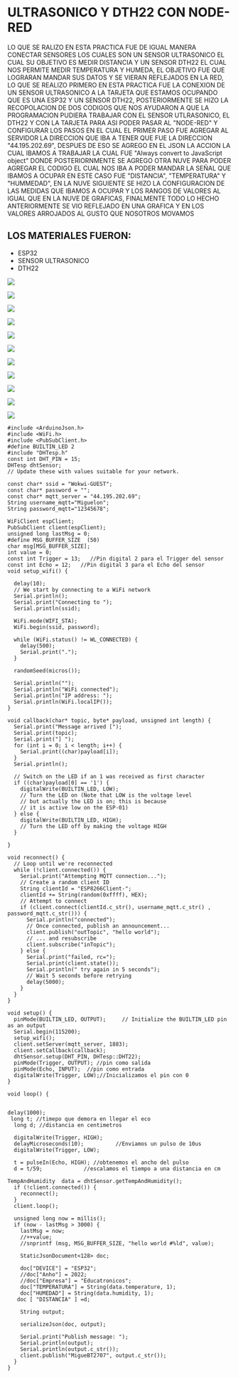 # ULTRASONICO Y DTH22 CON NODE-RED

 LO QUE SE RALIZO EN ESTA PRACTICA FUE DE IGUAL MANERA CONECTAR SENSORES LOS CUALES SON UN SENSOR ULTRASONICO EL CUAL SU OBJETIVO ES MEDIR DISTANCIA Y UN SENSOR DTH22 EL CUAL NOS PERMITE MEDIR TEMPERATURA Y HUMEDA, EL OBJETIVO FUE QUE LOGRARAN MANDAR SUS DATOS Y SE VIERAN REFLEJADOS EN LA RED, LO QUE SE REALIZO PRIMERO EN ESTA PRACTICA FUE LA CONEXION DE UN SENSOR ULTRASONICO A LA TARJETA QUE ESTAMOS OCUPANDO QUE ES UNA ESP32 Y UN SENSOR DTH22, POSTERIORMENTE SE HIZO LA RECOPOLACION DE DOS CODIGOS QUE NOS AYUDARON A QUE LA PROGRAMACION PUDIERA TRABAJAR CON EL SENSOR UTLRASONICO, EL DTH22 Y CON LA TARJETA PARA ASI PODER PASAR AL "NODE-RED" Y CONFIGURAR LOS PASOS EN EL CUAL EL PRIMER PASO FUE AGREGAR AL SERVIDOR LA DIRECCION QUE IBA A TENER QUE FUE LA DIRECCION "44.195.202.69", DESPUES DE ESO SE AGREGO EN EL JSON LA ACCION LA CUAL IBAMOS A TRABAJAR LA CUAL FUE "Always convert to JavaScript object" DONDE POSTERIORNMENTE SE AGREGO OTRA NUVE PARA PODER AGREGAR EL CODIGO EL CUAL NOS IBA A PODER MANDAR LA SEÑAL QUE IBAMOS A OCUPAR EN ESTE CASO FUE "DISTANCIA", "TEMPERATURA" Y "HUMMEDAD", EN LA NUVE SIGUIENTE SE HIZO LA CONFIGURACION DE LAS MEDIDAS QUE IBAMOS A OCUPAR Y LOS RANGOS DE VALORES AL IGUAL QUE EN LA NUVE DE GRAFICAS, FINALMENTE TODO LO HECHO ANTERIORMENTE SE VIO REFLEJADO EN UNA GRAFICA Y EN LOS VALORES ARROJADOS AL GUSTO QUE NOSOTROS MOVAMOS
 
## LOS MATERIALES FUERON:
  - ESP32
  - SENSOR ULTRASONICO
  - DTH22

![](https://github.com/Miguebt2707/ULTRASONICO-Y-DTH22-CON-NODE-RED/blob/main/CONX1.png?raw=true)

![](https://github.com/Miguebt2707/ULTRASONICO-Y-DTH22-CON-NODE-RED/blob/main/CONX2.png?raw=true)

![](https://github.com/Miguebt2707/ULTRASONICO-Y-DTH22-CON-NODE-RED/blob/main/NODE-RED%20GEN.png?raw=true)

![](https://github.com/Miguebt2707/ULTRASONICO-Y-DTH22-CON-NODE-RED/blob/main/DIST.png?raw=true)

![](https://github.com/Miguebt2707/ULTRASONICO-Y-DTH22-CON-NODE-RED/blob/main/DIST1.png?raw=true)

![](https://github.com/Miguebt2707/ULTRASONICO-Y-DTH22-CON-NODE-RED/blob/main/TEMP.png?raw=true)

![](https://github.com/Miguebt2707/ULTRASONICO-Y-DTH22-CON-NODE-RED/blob/main/TEMP2.png?raw=true)

![](https://github.com/Miguebt2707/ULTRASONICO-Y-DTH22-CON-NODE-RED/blob/main/HUM.png?raw=true)

![](https://github.com/Miguebt2707/ULTRASONICO-Y-DTH22-CON-NODE-RED/blob/main/HUM1.png?raw=true)

![](https://github.com/Miguebt2707/ULTRASONICO-Y-DTH22-CON-NODE-RED/blob/main/GRAF.png?raw=true)

![](https://github.com/Miguebt2707/ULTRASONICO-Y-DTH22-CON-NODE-RED/blob/main/GRAFICAS%20GENERALES.png?raw=true)




```
#include <ArduinoJson.h>
#include <WiFi.h>
#include <PubSubClient.h>
#define BUILTIN_LED 2
#include "DHTesp.h"
const int DHT_PIN = 15;
DHTesp dhtSensor;
// Update these with values suitable for your network.

const char* ssid = "Wokwi-GUEST";
const char* password = "";
const char* mqtt_server = "44.195.202.69";
String username_mqtt="Miguelon";
String password_mqtt="12345678";

WiFiClient espClient;
PubSubClient client(espClient);
unsigned long lastMsg = 0;
#define MSG_BUFFER_SIZE  (50)
char msg[MSG_BUFFER_SIZE];
int value = 0;
const int Trigger = 13;   //Pin digital 2 para el Trigger del sensor
const int Echo = 12;   //Pin digital 3 para el Echo del sensor
void setup_wifi() {

  delay(10);
  // We start by connecting to a WiFi network
  Serial.println();
  Serial.print("Connecting to ");
  Serial.println(ssid);

  WiFi.mode(WIFI_STA);
  WiFi.begin(ssid, password);

  while (WiFi.status() != WL_CONNECTED) {
    delay(500);
    Serial.print(".");
  }

  randomSeed(micros());

  Serial.println("");
  Serial.println("WiFi connected");
  Serial.println("IP address: ");
  Serial.println(WiFi.localIP());
}

void callback(char* topic, byte* payload, unsigned int length) {
  Serial.print("Message arrived [");
  Serial.print(topic);
  Serial.print("] ");
  for (int i = 0; i < length; i++) {
    Serial.print((char)payload[i]);
  }
  Serial.println();

  // Switch on the LED if an 1 was received as first character
  if ((char)payload[0] == '1') {
    digitalWrite(BUILTIN_LED, LOW);   
    // Turn the LED on (Note that LOW is the voltage level
    // but actually the LED is on; this is because
    // it is active low on the ESP-01)
  } else {
    digitalWrite(BUILTIN_LED, HIGH);  
    // Turn the LED off by making the voltage HIGH
  }

}

void reconnect() {
  // Loop until we're reconnected
  while (!client.connected()) {
    Serial.print("Attempting MQTT connection...");
    // Create a random client ID
    String clientId = "ESP8266Client-";
    clientId += String(random(0xffff), HEX);
    // Attempt to connect
    if (client.connect(clientId.c_str(), username_mqtt.c_str() , password_mqtt.c_str())) {
      Serial.println("connected");
      // Once connected, publish an announcement...
      client.publish("outTopic", "hello world");
      // ... and resubscribe
      client.subscribe("inTopic");
    } else {
      Serial.print("failed, rc=");
      Serial.print(client.state());
      Serial.println(" try again in 5 seconds");
      // Wait 5 seconds before retrying
      delay(5000);
    }
  }
}

void setup() {
  pinMode(BUILTIN_LED, OUTPUT);     // Initialize the BUILTIN_LED pin as an output
  Serial.begin(115200);
  setup_wifi();
  client.setServer(mqtt_server, 1883);
  client.setCallback(callback);
  dhtSensor.setup(DHT_PIN, DHTesp::DHT22);
  pinMode(Trigger, OUTPUT); //pin como salida
  pinMode(Echo, INPUT);  //pin como entrada
  digitalWrite(Trigger, LOW);//Inicializamos el pin con 0
}

void loop() {


delay(1000);
 long t; //timepo que demora en llegar el eco
  long d; //distancia en centimetros

  digitalWrite(Trigger, HIGH);
  delayMicroseconds(10);          //Enviamos un pulso de 10us
  digitalWrite(Trigger, LOW);
  
  t = pulseIn(Echo, HIGH); //obtenemos el ancho del pulso
  d = t/59;             //escalamos el tiempo a una distancia en cm

TempAndHumidity  data = dhtSensor.getTempAndHumidity();
  if (!client.connected()) {
    reconnect();
  }
  client.loop();

  unsigned long now = millis();
  if (now - lastMsg > 3000) {
    lastMsg = now;
    //++value;
    //snprintf (msg, MSG_BUFFER_SIZE, "hello world #%ld", value);

    StaticJsonDocument<128> doc;

    doc["DEVICE"] = "ESP32";
    //doc["Anho"] = 2022;
    //doc["Empresa"] = "Educatronicos";
    doc["TEMPERATURA"] = String(data.temperature, 1);
    doc["HUMEDAD"] = String(data.humidity, 1);
   doc [ "DISTANCIA" ] =d;

    String output;
    
    serializeJson(doc, output);

    Serial.print("Publish message: ");
    Serial.println(output);
    Serial.println(output.c_str());
    client.publish("MigueBT2707", output.c_str());
  }
}
```